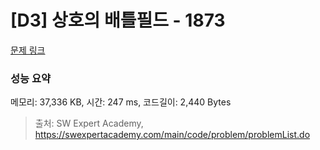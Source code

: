 # [D3] 상호의 배틀필드 - 1873 

[문제 링크](https://swexpertacademy.com/main/code/problem/problemDetail.do?contestProbId=AV5LyE7KD2ADFAXc) 

### 성능 요약

메모리: 37,336 KB, 시간: 247 ms, 코드길이: 2,440 Bytes



> 출처: SW Expert Academy, https://swexpertacademy.com/main/code/problem/problemList.do